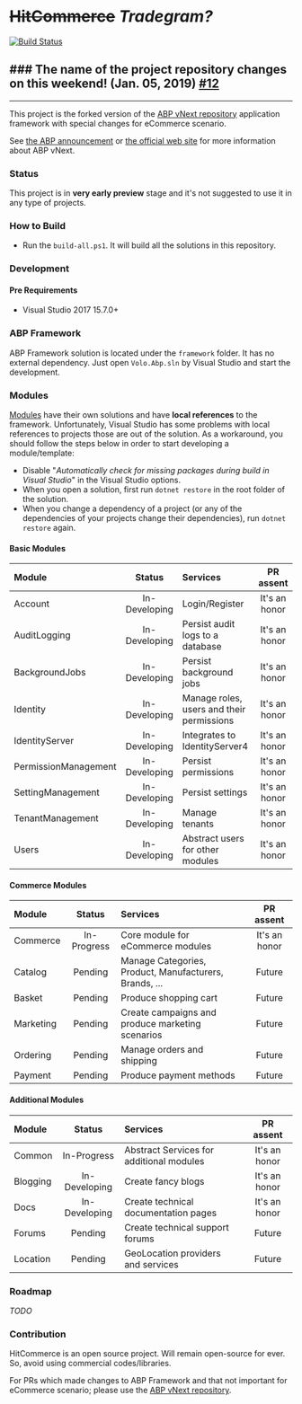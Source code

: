 # ~~HitCommerce~~ *Tradegram?*

[![Build Status](https://travis-ci.com/Hitasp/HitCommerce.svg?branch=master)](https://travis-ci.com/Hitasp/HitCommerce)

## ### The name of the project repository changes on this weekend! (Jan. 05, 2019) [#12](https://github.com/Hitasp/HitCommerce/issues/12) ###
-------------------------------------------------------------

This project is the forked version of the
[ABP vNext repository](https://github.com/abpframework/abp) application
framework with special changes for eCommerce scenario.

See
[the ABP announcement](https://abp.io/blog/abp/Abp-vNext-Announcement)
or [the official web site](https://abp.io/) for more information about
ABP vNext.

### Status

This project is in **very early preview** stage and it's not suggested
to use it in any type of projects.

### How to Build

- Run the `build-all.ps1`. It will build all the solutions in this
  repository.

### Development

#### Pre Requirements

- Visual Studio 2017 15.7.0+

### ABP Framework

ABP Framework solution is located under the `framework` folder. It has
no external dependency. Just open `Volo.Abp.sln` by Visual Studio and
start the development.

### Modules

[Modules](modules/) have their own solutions and have **local
references** to the framework. Unfortunately, Visual Studio has some
problems with local references to projects those are out of the
solution. As a workaround, you should follow the steps below in order to
start developing a module/template:

- Disable "*Automatically check for missing packages during build in
  Visual Studio*" in the Visual Studio options.
- When you open a solution, first run `dotnet restore` in the root
  folder of the solution.
- When you change a dependency of a project (or any of the dependencies
  of your projects change their dependencies), run `dotnet restore`
  again.

#### Basic Modules

| Module               |    Status     | Services                                  |   PR assent   |
|:---------------------|:-------------:|:------------------------------------------|:-------------:|
| Account              | In-Developing | Login/Register                            | It's an honor |
| AuditLogging         | In-Developing | Persist audit logs to a database          | It's an honor |
| BackgroundJobs       | In-Developing | Persist background jobs                   | It's an honor |
| Identity             | In-Developing | Manage roles, users and their permissions | It's an honor |
| IdentityServer       | In-Developing | Integrates to IdentityServer4             | It's an honor |
| PermissionManagement | In-Developing | Persist permissions                       | It's an honor |
| SettingManagement    | In-Developing | Persist settings                          | It's an honor |
| TenantManagement     | In-Developing | Manage tenants                            | It's an honor |
| Users                | In-Developing | Abstract users for other modules          | It's an honor |

#### Commerce Modules

| Module    |   Status    | Services                                               |   PR assent   |
|:----------|:-----------:|:-------------------------------------------------------|:-------------:|
| Commerce  | In-Progress | Core module for eCommerce modules                      | It's an honor |
| Catalog   |   Pending   | Manage Categories, Product, Manufacturers, Brands, ... |    Future     |
| Basket    |   Pending   | Produce shopping cart                                  |    Future     |
| Marketing |   Pending   | Create campaigns and produce marketing scenarios       |    Future     |
| Ordering  |   Pending   | Manage orders and shipping                             |    Future     |
| Payment   |   Pending   | Produce payment methods                                |    Future     |

#### Additional Modules

| Module   |    Status     | Services                                 |   PR assent   |
|:---------|:-------------:|:-----------------------------------------|:-------------:|
| Common   |  In-Progress  | Abstract Services for additional modules | It's an honor |
| Blogging | In-Developing | Create fancy blogs                       | It's an honor |
| Docs     | In-Developing | Create technical documentation pages     | It's an honor |
| Forums   |    Pending    | Create technical support forums          |    Future     |
| Location |    Pending    | GeoLocation providers and services       |    Future     |

### Roadmap

_TODO_

### Contribution

HitCommerce is an open source project. Will remain open-source for ever.
So, avoid using commercial codes/libraries.

For PRs which made changes to ABP Framework and that not important for
eCommerce scenario; please use the
[ABP vNext repository](https://github.com/abpframework/abp).
